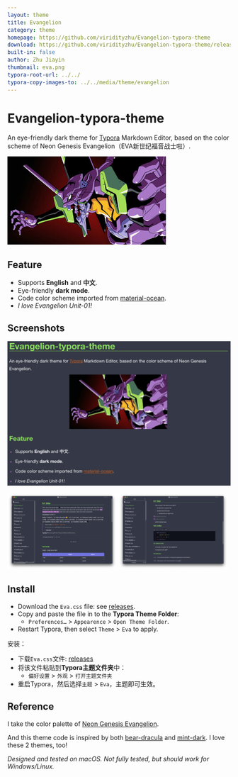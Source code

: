 ```yaml
---
layout: theme
title: Evangelion
category: theme
homepage: https://github.com/viridityzhu/Evangelion-typora-theme
download: https://github.com/viridityzhu/Evangelion-typora-theme/releases
built-in: false
author: Zhu Jiayin
thumbnail: eva.png
typora-root-url: ../../
typora-copy-images-to: ../../media/theme/evangelion
---
```


# Evangelion-typora-theme

An eye-friendly dark theme for [Typora](https://typora.io/) Markdown Editor, based on the color scheme of Neon Genesis Evangelion（EVA新世纪福音战士啦）. 

![Image of Evangelion found from Google](/media/theme/evangelion/eva0.png)

## Feature

* Supports **English** and **中文**.
* Eye-friendly **dark mode**.
* Code color scheme imported from [material-ocean](https://codemirror.net/theme/material-ocean.css).
* *I love Evangelion Unit-01!*

## Screenshots

![套娃现场](/media/theme/evangelion/eva1.png)

<p float="left">
  <img src="/media/theme/evangelion/eva2.png" width="49%" />
  <img src="/media/theme/evangelion/eva3.png" width="49%" /> 
</p>


## Install

- Download the `Eva.css` file: see [releases](https://github.com/viridityzhu/Evangelion-typora-theme/releases).
- Copy and paste the file in to the **Typora Theme Folder**:
  - `Preferences…` > `Appearence` > `Open Theme Folder`.
- Restart Typora, then select `Theme` > `Eva` to apply.

安装：
- 下载`Eva.css`文件: [releases](https://github.com/viridityzhu/Evangelion-typora-theme/releases)
- 将该文件粘贴到**Typora主题文件夹**中：
  - `偏好设置` > `外观` > `打开主题文件夹`
- 重启Typora，然后选择`主题` > `Eva`，主题即可生效。

## Reference

I take the color palette of [Neon Genesis Evangelion](https://en.wikipedia.org/wiki/Neon_Genesis_Evangelion).

And this theme code is inspired by both [bear-dracula](https://github.com/imageslr/typora-theme-bear) and [mint-dark](https://github.com/Y1chenYao/typora-mint-theme). I love these 2 themes, too!

*Designed and tested on macOS. Not fully tested, but should work for Windows/Linux.*


